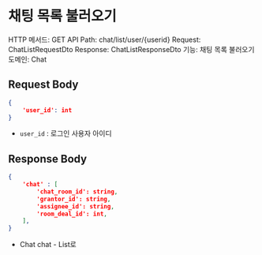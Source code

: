 # 채팅 목록 불러오기

HTTP 메서드: GET
API Path: chat/list/user/{userid}
Request: ChatListRequestDto
Response: ChatListResponseDto
기능: 채팅 목록 불러오기
도메인: Chat

## Request Body

```json
{
	'user_id': int
}
```

- `user_id` : 로그인 사용자 아이디

## Response Body

```json
{
	'chat' : [
		'chat_room_id': string,
		'grantor_id': string,
		'assignee_id': string,
		'room_deal_id': int,
	],
}
```

- Chat chat - List<ChatRooms>로